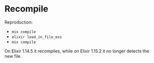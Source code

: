 # Recompile

Reproduction:

- `mix compile`
- `elixir load_in_file_exs`
- `mix compile`

On Elixir 1.14.5 it recompiles, while on Elixir 1.15.2 it no longer detects the new file.
